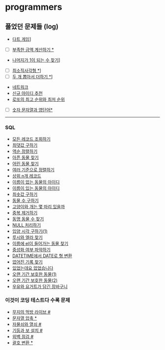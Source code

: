 # programmers

## 풀었던 문제들 (log)

- [다트 게임](./log/17682.md)]
- [ ] [부족한 금액 계산하기 \*](./log/82612.md)
- [나머지가 1이 되는 수 찾기](./log/87389.md)]
- [ ] [최소직사각형 \*](./log/86491.md)]
- [ ] [두 개 뽑아서 더하기 \*](./log/68644.md)]
- [네트워크](./log/43162.md)
- [신규 아이디 추천](./log/72410.md)
- [로또의 최고 순위와 최저 순위](./log/77484.md)
- [ ] [숫자 문자열과 영단어\*](./log/81301.md)

---

### SQL

- [모든 레코드 조회하기](./log/59034.md)
- [최댓값 구하기](./log/59415.md)
- [역순 정렬하기](./log/59035.md)
- [아픈 동물 찾기](./log/59036.md)
- [어린 동물 찾기](./log/59037.md)
- [여러 기준으로 정렬하기](./log/59404.md)
- [상위 n개 레코드](./log/59405.md)
- [이름이 없는 동물의 아이디](./log/59039.md)
- [이름이 있는 동물의 아이디](./log/59407.md)
- [최솟값 구하기](./log/59038.md)
- [동물 수 구하기](./log/59406.md)
- [고양이와 개는 몇 마리 있을까](./log/59040.md)
- [중복 제거하기](./log/59408.md)
- [동명 동물 수 찾기](./log/59041.md)
- [NULL 처리하기](./log/59410.md)
- [입양 시각 구하기(1)](./log/59412.md)
- [루시와 엘라 찾기](./log/59046.md)
- [이름에 el이 들어가는 동물 찾기](./log/59047.md)
- [중성화 여부 파악하기](./log/59409.md)
- [DATETIME에서 DATE로 형 변환](./log/59414.md)
- [없어진 기록 찾기](./log/59042.md)
- [있었는데요 없었습니다](./log/59043.md)
- [오랜 기간 보호한 동물(1)](./log/59044.md)
- [오랜 기간 보호한 동물(2)](./log/59411.md)
- [우유와 요거트가 담긴 장바구니](./log/62284.md)

### 이것이 코딩 테스트다 수록 문제

- [무지의 먹방 라이브 \#](./log/42891.md)
- [문자열 압축 \*](./log/60057.md)
- [자물쇠와 열쇠 \#](./log/60059.md)
- [기둥과 보 설치 \#](./log/60061.md)
- [외벽 점검 \#](./log/60062.md)
- [괄호 변환 \*](./log/60058.md)